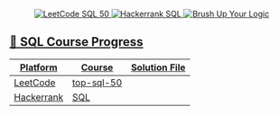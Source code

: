 <p align="center">
  <a href="https://leetcode.com/studyplan/top-sql-50/" target="_blank">
    <img src="https://img.shields.io/badge/LeetCode-Top_SQL_50-orange?style=for-the-badge&logo=leetcode" alt="LeetCode SQL 50">
  </a>
  <a href="https://www.hackerrank.com/domains/sql?filters%5Bsubdomains%5D%5B%5D=select" target="_blank">
    <img src="https://img.shields.io/badge/HackerRank-SQL_Guide-brightgreen?style=for-the-badge&logo=hackerrank" alt="Hackerrank SQL">
  </a>
    <a href="https://github.com/RiyaaChauhan/SQL/blob/main/Basics.md" target="_blank">
    <img src="https://img.shields.io/badge/Brush%20Up-Your_Logic-blueviolet?style=for-the-badge&logo=codeforces" alt="Brush Up Your Logic">
    </p>
</p>

## 📌 SQL Course Progress
| Platform  | Course             | Solution File |
|-----------|----------------------------|--------------|
| LeetCode  | [top-sql-50](https://leetcode.com/studyplan/top-sql-50/) |  |
| Hackerrank| [SQL](https://www.hackerrank.com/domains/sql?filters%5Bsubdomains%5D%5B%5D=select)||